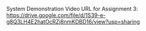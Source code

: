 System Demonstration Video URL for Assignment 3: https://drive.google.com/file/d/1S39-e-g8Q3LH4E2hatOcRZj8nmKDBD16/view?usp=sharing